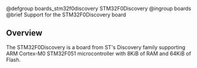 @defgroup    boards_stm32f0discovery STM32F0Discovery
@ingroup     boards
@brief       Support for the STM32F0Discovery board

## Overview

The STM32F0Discovery is a board from ST's Discovery family supporting
ARM Cortex-M0 STM32F051 microcontroller with 8KiB of RAM and 64KiB of Flash.
